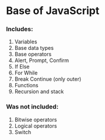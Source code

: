 Base of JavaScript
=====

### Includes:

1. Variables
2. Base data types
3. Base operators
4. Alert, Prompt, Confirm
5. If Else
6. For While
7. Break Continue (only outer)
8. Functions
9. Recursion and stack

### Was not included:

1. Bitwise operators
2. Logical operators
3. Switch
